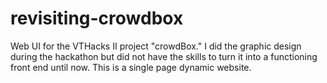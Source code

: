# revisiting-crowdbox
Web UI for the VTHacks II project "crowdBox." I did the graphic design during the hackathon but did not have the skills to turn it into a functioning front end until now.
This is a single page dynamic website. 
